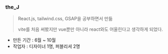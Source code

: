 ### the_J

> React.js, tailwind.css, GSAP을 공부하면서 만듦
>
> vite를 처음 써봤지만 vue뿐만 아니라 react와도 어울린다고 생각하게 되었다.

- 만든 기간 : 6월 ~ 10월
- 작업자 : 디자이너 1명, 퍼블리셔 2명
   
